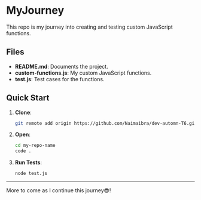 # MyJourney

This repo is my journey into creating and testing custom JavaScript functions.

## Files

- **README.md**: Documents the project.
- **custom-functions.js**: My custom JavaScript functions.
- **test.js**: Test cases for the functions.

## Quick Start

1. **Clone**: 
    ```bash
    git remote add origin https://github.com/Naimaibra/dev-automn-T6.git
    ```
2. **Open**: 
    ```bash
    cd my-repo-name
    code .
    ```
3. **Run Tests**: 
    ```bash
    node test.js
    ```

---

More to come as I continue this journey😎!

